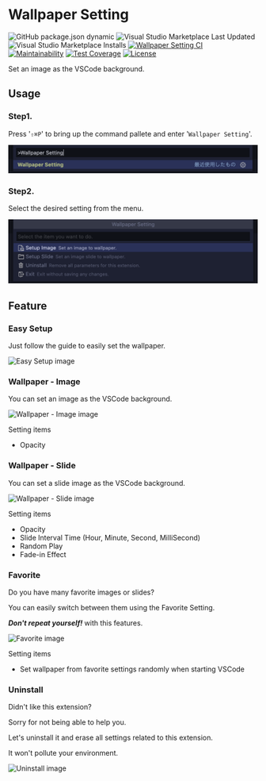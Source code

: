 # Wallpaper Setting

![GitHub package.json dynamic](https://img.shields.io/github/package-json/categories/angelmaneuver/wallpaper-setting?color=green) ![Visual Studio Marketplace Last Updated](https://img.shields.io/visual-studio-marketplace/last-updated/angelmaneuver.wallpaper-setting) ![Visual Studio Marketplace Installs](https://img.shields.io/visual-studio-marketplace/i/Angelmaneuver.wallpaper-setting) [![Wallpaper Setting CI](https://github.com/Angelmaneuver/wallpaper-setting/actions/workflows/ci.yml/badge.svg)](https://github.com/Angelmaneuver/wallpaper-setting/actions/workflows/ci.yml) [![Maintainability](https://api.codeclimate.com/v1/badges/2627a4a3b1ad7bc2e683/maintainability)](https://codeclimate.com/github/Angelmaneuver/wallpaper-setting/maintainability) [![Test Coverage](https://api.codeclimate.com/v1/badges/2627a4a3b1ad7bc2e683/test_coverage)](https://codeclimate.com/github/Angelmaneuver/wallpaper-setting/test_coverage) [![License](https://img.shields.io/github/license/Angelmaneuver/wallpaper-setting)](LICENSE)

Set an image as the VSCode background.

## Usage
### Step1.
Press '`⇧⌘P`' to bring up the command pallete and enter '`Wallpaper Setting`'.

![Usage Step1. image](resource/readme/usage1.png)

### Step2.
Select the desired setting from the menu.

![Usage Step2. image](resource/readme/usage2.png)

## Feature
### Easy Setup
Just follow the guide to easily set the wallpaper.

![Easy Setup image](resource/readme/demo1.gif)

### Wallpaper - Image
You can set an image as the VSCode background.

![Wallpaper - Image image](resource/readme/demo2.png)

Setting items
 - Opacity

### Wallpaper - Slide
You can set a slide image as the VSCode background.

![Wallpaper - Slide image](resource/readme/demo3.gif)

Setting items
 - Opacity
 - Slide Interval Time (Hour, Minute, Second, MilliSecond)
 - Random Play
 - Fade-in Effect

### Favorite
Do you have many favorite images or slides?

You can easily switch between them using the Favorite Setting.

***Don't repeat yourself!*** with this features.

![Favorite image](resource/readme/demo4.gif)

Setting items
 - Set wallpaper from favorite settings randomly when starting VSCode

### Uninstall
Didn't like this extension?

Sorry for not being able to help you.

Let's uninstall it and erase all settings related to this extension.

It won't pollute your environment.

![Uninstall image](resource/readme/demo5.gif)
